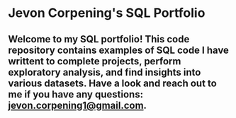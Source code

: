 # Jevon Corpening's SQL Portfolio

## Welcome to my SQL portfolio! This code repository contains examples of SQL code I have writtent to complete projects, perform exploratory analysis, and find insights into various datasets. Have a look and reach out to me if you have any questions: jevon.corpening1@gmail.com.
